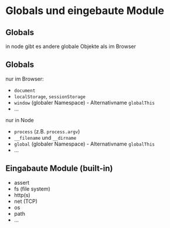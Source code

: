 # Globals und eingebaute Module

## Globals

in node gibt es andere globale Objekte als im Browser

## Globals

nur im Browser:

- `document`
- `localStorage`, `sessionStorage`
- `window` (globaler Namespace) - Alternativname `globalThis`
- ...

nur in Node

- `process` (z.B. `process.argv`)
- `__filename` und `__dirname`
- `global` (globaler Namespace) - Alternativname `globalThis`
- ...

## Eingabaute Module (built-in)

- assert
- fs (file system)
- http(s)
- net (TCP)
- os
- path
- ...
